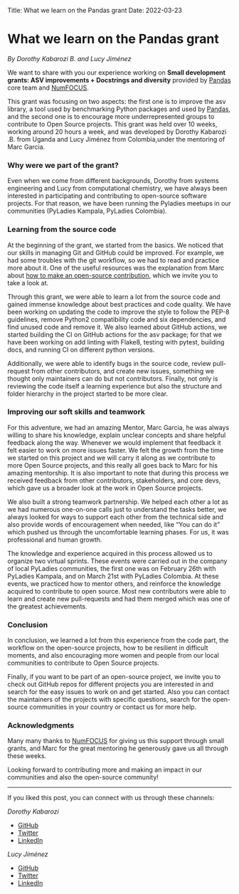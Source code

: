 Title: What we learn on the Pandas grant
Date: 2022-03-23

# What we learn on the Pandas grant

*By Dorothy Kabarozi B. and Lucy Jiménez*

We want to share with you our experience working on **Small development**
**grants: ASV improvements + Docstrings and diversity** provided by
[Pandas](https://pandas.pydata.org/) core team and [NumFOCUS](https://numfocus.org/).

This grant was focusing on two aspects: the first one is to improve the
asv library, a tool used by benchmarking Python packages and used by
[Pandas](https://pandas.pydata.org/speed/pandas/), and the second one
is to encourage more underrepresented groups to contribute to Open
Source projects. This grant was held over 10 weeks, working around 20
hours a week, and was developed by Dorothy Kabarozi .B. from Uganda and
Lucy Jiménez from Colombia,under the mentoring of Marc Garcia.

### Why were we part of the grant?
Even when we come from different backgrounds, Dorothy from systems engineering
and Lucy from computational chemistry, we have always been interested in
participating and contributing to open-source software projects. For that
reason, we have been running the Pyladies meetups in our communities
(PyLadies Kampala, PyLadies Colombia).

### Learning from the source code
At the beginning of the grant, we started from the basics. We noticed that
our skills in managing Git and GitHub could be improved. For example, we
had some troubles with the git workflow, so we had to read and practice more
about it. One of the useful resources was the explanation from Marc about
[how to make an open-source contribution](https://tubedu.org/w/kjnHEg72j76StmSFmjzbnE),
which we invite you to take a look at.

Through this grant, we were able to learn a lot from the source code and gained
immense knowledge about best practices and code quality. We have been working on
updating the code to improve the style to follow the PEP-8 guidelines, remove
Python2 compatibility code and six dependencies, and find unused code and remove
it. We also learned about GitHub actions, we started building the CI on GitHub
actions for the asv package; for that we have been working on add linting with
Flake8, testing with pytest, building docs, and running CI on different
python versions.

Additionally, we were able to identify bugs in the source code, review pull-request
from other contributors, and create new issues, something we thought only
maintainers can do but not contributors. Finally, not only is reviewing
the code itself a learning experience but also the structure and folder
hierarchy in the project started to be more clear.

### Improving our soft skills and teamwork
For this adventure, we had an amazing Mentor, Marc Garcia, he was always willing to
share his knowledge, explain unclear concepts and share helpful feedback along the
way. Whenever we would implement that feedback it felt easier to work on more
issues faster. We felt the growth from the time we started on this project and
we will carry it along as we contribute to more Open Source projects, and this
really all goes back to Marc for his amazing mentorship. It is also important to
note that during this process we received feedback from other contributors, stakeholders,
and core devs, which gave us a broader look at the work in Open Source projects.

We also built a strong teamwork partnership. We helped each other a lot as we had
numerous one-on-one calls just to understand the tasks better, we always looked for
ways to support each other from the technical side and also provide words of
encouragement when needed, like “You can do it” which pushed us through the
uncomfortable learning phases. For us, it was professional and human growth.

The knowledge and experience acquired in this process allowed us to organize two
virtual sprints. These events were carried out in the company of local PyLadies
communities, the first one was on February 26th with PyLadies Kampala, and on
March 21st with PyLadies Colombia. At these events, we practiced how to mentor
others, and reinforce the knowledge acquired to contribute to open source. Most
new contributors were able to learn and create new pull-requests and had them
merged which was one of the greatest achievements.

### Conclusion
In conclusion, we learned a lot from this experience from the code part,
the workflow on the open-source projects, how to be resilient in difficult
moments, and also encouraging more women and people from our local
communities to contribute to Open Source projects.

Finally, if you want to be part of an open-source project, we invite you to check
out GitHub repos for different projects you are interested in and search for the
easy issues to work on and get started. Also you can contact the maintainers of
the projects with specific questions, search for the open-source communities in
your country or contact us for more help.

### Acknowledgments
Many many thanks to [NumFOCUS](https://numfocus.org/) for giving us this support
through small grants, and Marc for the great mentoring he generously gave us all
through these weeks.

Looking forward to contributing more and making an impact in our communities and
also the open-source community!
___
If you liked this post, you can connect with us through these channels:

*Dorothy Kabarozi*
* [GitHub](https://github.com/dorothykiz1)
* [Twitter](https://twitter.com/kizdorothy)
* [LinkedIn](https://www.linkedin.com/in/dorothy-kabarozi/)

*Lucy Jiménez*
* [GitHub](https://github.com/LucyJimenez)
* [Twitter](https://twitter.com/JimenezLucyJ)
* [LinkedIn](https://www.linkedin.com/in/lucy-j/)
